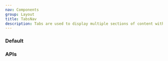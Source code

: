 ```yaml
---
nav: Components
group: Layout
title: TabsNav
description: Tabs are used to display multiple sections of content within the same space on a webpage. They allow users to quickly switch between different sections of content without having to navigate away from the current page.
---
```


### Default

<code src="./demos/index.tsx" center></code>

### APIs

<API></API>
